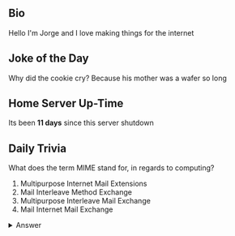 ## Bio

Hello I'm Jorge and I love making things for the internet

## Joke of the Day

Why did the cookie cry?
Because his mother was a wafer so long

## Home Server Up-Time

Its been **11 days** since this server shutdown


## Daily Trivia

What does the term MIME stand for, in regards to computing?
 1. Multipurpose Internet Mail Extensions
 2. Mail Interleave Method Exchange
 3. Multipurpose Interleave Mail Exchange
 4. Mail Internet Mail Exchange

<details>
  <summary>Answer</summary>
  Multipurpose Internet Mail Extensions
</details>
